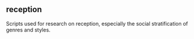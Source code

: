 reception
---------

Scripts used for research on reception, especially the social stratification of genres and styles.

